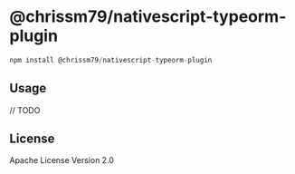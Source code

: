 # @chrissm79/nativescript-typeorm-plugin

```javascript
npm install @chrissm79/nativescript-typeorm-plugin
```

## Usage

// TODO

## License

Apache License Version 2.0
